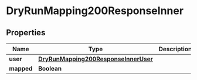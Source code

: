 

# DryRunMapping200ResponseInner


## Properties

| Name | Type | Description | Notes |
|------------ | ------------- | ------------- | -------------|
|**user** | [**DryRunMapping200ResponseInnerUser**](DryRunMapping200ResponseInnerUser.md) |  |  [optional] |
|**mapped** | **Boolean** |  |  [optional] |



